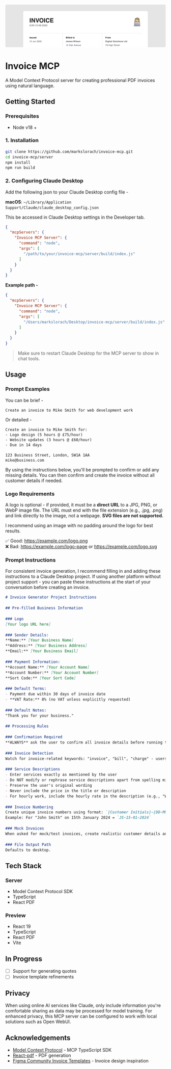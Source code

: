![invoice-mcp](.github/readme-assets/invoice-mcp-github-readme-banner.png)

# Invoice MCP
A Model Context Protocol server for creating professional PDF invoices using natural language.

## Getting Started

### Prerequisites
- Node v18 +

### 1. Installation
```bash
git clone https://github.com/markslorach/invoice-mcp.git
cd invoice-mcp/server
npm install
npm run build
```

### 2. Configuring Claude Desktop
Add the following json to your Claude Desktop config file -

**macOS**: `~/Library/Application Support/Claude/claude_desktop_config.json`

This be accessed in Claude Desktop settings in the Developer tab.

```json
{
  "mcpServers": {
    "Invoice MCP Server": {
      "command": "node",
      "args": [
        "/path/to/your/invoice-mcp/server/build/index.js"
      ]
    }
  }
}
```

**Example path -** 
```json
{
  "mcpServers": {
    "Invoice MCP Server": {
      "command": "node",
      "args": [
        "/Users/markslorach/Desktop/invoice-mcp/server/build/index.js"
      ]
    }
  }
}
```

> Make sure to restart Claude Desktop for the MCP server to show in chat tools.

## Usage

### Prompt Examples

You can be brief -
```text
Create an invoice to Mike Smith for web development work
```

Or detailed - 
```text
Create an invoice to Mike Smith for:
- Logo design (5 hours @ £75/hour)
- Website updates (3 hours @ £60/hour)
- Due in 14 days

123 Business Street, London, SW1A 1AA
mike@business.com
```

By using the instructions below, you'll be prompted to confirm or add any missing details. You can then confirm and create the invoice without all customer details if needed.

### Logo Requirements
A logo is optional - if provided, it must be a **direct URL** to a JPG, PNG, or WebP image file. The URL must end with the file extension (e.g., .jpg, .png) and link directly to the image, not a webpage. **SVG files are not supported.**

I recommend using an image with no padding around the logo for best results.

✅ Good: https://example.com/logo.png <br>
❌ Bad: https://example.com/logo-page or https://example.com/logo.svg

### Prompt Instructions
For consistent invoice generation, I recommend filling in and adding these instructions to a Claude Desktop project. If using another platform without project support - you can paste these instructions at the start of your conversation before creating an invoice.

```markdown
# Invoice Generator Project Instructions

## Pre-filled Business Information

### Logo
[Your logo URL here]

### Sender Details:
**Name:** [Your Business Name]  
**Address:** [Your Business Address]  
**Email:** [Your Business Email]  

### Payment Information:
**Account Name:** [Your Account Name]  
**Account Number:** [Your Account Number]  
**Sort Code:** [Your Sort Code]  

### Default Terms:
- Payment due within 30 days of invoice date 
- **VAT Rate:** 0% (no VAT unless explicitly requested)

### Default Notes:
"Thank you for your business."

## Processing Rules

### Confirmation Required
**ALWAYS** ask the user to confirm all invoice details before running the MCP tool and exporting the PDF - even for mock/test invoices.

### Invoice Detection
Watch for invoice-related keywords: "invoice", "bill", "charge" - users may say "invoice Joe Bloggs for..." instead of "create an invoice for..."

### Service Descriptions
- Enter services exactly as mentioned by the user
- Do NOT modify or rephrase service descriptions apart from spelling mistakes
- Preserve the user's original wording
- Never include the price in the title or description
- For hourly work, include the hourly rate in the description (e.g., "Web development @ £50.00/hour") so the quantity field makes sense

### Invoice Numbering
Create unique invoice numbers using format: `[Customer Initials]-[DD-MM-YYYY]`  
Example: For "John Smith" on 15th January 2024 = `JS-15-01-2024`

### Mock Invoices
When asked for mock/test invoices, create realistic customer details and services yourself - confirm with the user before generating unless stated otherwise.

### File Output Path
Defaults to desktop.
```

## Tech Stack
### Server
- Model Context Protocol SDK
- TypeScript
- React PDF
### Preview
- React 19
- TypeScript
- React PDF
- Vite

## In Progress
- [ ] Support for generating quotes
- [ ] Invoice template refinements

## Privacy
When using online AI services like Claude, only include information you're comfortable sharing as data may be processed for model training. For enhanced privacy, this MCP server can be configured to work with local solutions such as Open WebUI.

## Acknowledgements

- [Model Context Protocol](https://github.com/modelcontextprotocol/typescript-sdk) - MCP TypeScript SDK
- [React-pdf](https://github.com/diegomura/react-pdf) - PDF generation
- [Figma Community Invoice Templates](https://www.figma.com/design/MN4zNKiM50IpphAOlRulJG/Invoice-Templates--Community-?node-id=0-1&p=f) - Invoice design inspiration
